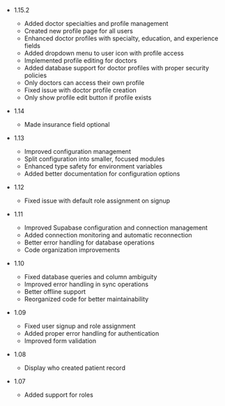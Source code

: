 * 1.15.2
  * Added doctor specialties and profile management
  * Created new profile page for all users
  * Enhanced doctor profiles with specialty, education, and experience fields
  * Added dropdown menu to user icon with profile access
  * Implemented profile editing for doctors
  * Added database support for doctor profiles with proper security policies
  * Only doctors can access their own profile
  * Fixed issue with doctor profile creation
  * Only show profile edit button if profile exists

* 1.14
  * Made insurance field optional

* 1.13
  * Improved configuration management
  * Split configuration into smaller, focused modules
  * Enhanced type safety for environment variables
  * Added better documentation for configuration options
* 1.12
  * Fixed issue with default role assignment on signup
* 1.11
  * Improved Supabase configuration and connection management
  * Added connection monitoring and automatic reconnection
  * Better error handling for database operations
  * Code organization improvements
* 1.10
  * Fixed database queries and column ambiguity
  * Improved error handling in sync operations
  * Better offline support
  * Reorganized code for better maintainability
* 1.09
  * Fixed user signup and role assignment
  * Added proper error handling for authentication
  * Improved form validation
* 1.08
  * Display who created patient record

* 1.07
  * Added support for roles